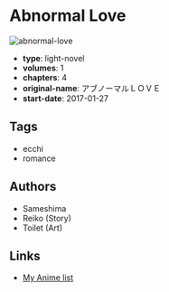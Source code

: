 # Abnormal Love

![abnormal-love](https://cdn.myanimelist.net/images/manga/3/200759.jpg)

-   **type**: light-novel
-   **volumes**: 1
-   **chapters**: 4
-   **original-name**: アブノーマルＬＯＶＥ
-   **start-date**: 2017-01-27

## Tags

-   ecchi
-   romance

## Authors

-   Sameshima
-   Reiko (Story)
-   Toilet (Art)

## Links

-   [My Anime list](https://myanimelist.net/manga/109657/Abnormal_Love)
